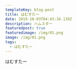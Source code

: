 ```yaml
---
templateKey: blog-post
title: はむすたー
date: 2019-10-03T04:43:34.139Z
description: ハムスター
featuredpost: true
featuredimage: /img/01.png
image: /img/01.png
tags:
  - はむすたー
---
```

はむすたー
